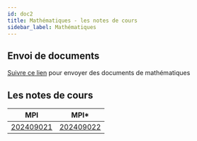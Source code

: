 ```yaml
---
id: doc2
title: Mathématiques - les notes de cours
sidebar_label: Mathématiques
---
```


## Envoi de documents

[Suivre ce lien](http://envoi.lamartin.fr) pour envoyer des documents de mathématiques 

## Les notes de cours

|MPI|MPI*|
| ----------- | ----------- |
|[202409021](http://einexau.cluster028.hosting.ovh.net/site/math/202409021.pdf)|[202409022](http://einexau.cluster028.hosting.ovh.net/site/math/202409022.pdf)|
